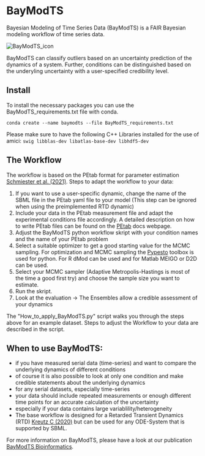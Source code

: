 # BayModTS
Bayesian Modeling of Time Series Data (BayModTS) is a FAIR Bayesian modeling workflow of time series data.

![BayModTS_icon](https://github.com/Systems-Theory-in-Systems-Biology/BayModTS/assets/66028655/b0fa01ea-9322-4bfa-a769-0aca3b93ce67)


BayModTS can classify outliers based on an uncertainty prediction of the dynamics of a system. Further, conditions can be distinguished based on the underyling uncertainty with a user-specified credibility level.

## Install
To install the necessary packages you can use the BayModTS_requirements.txt file with conda.

`conda create --name baymodts --file BayModTS_requirements.txt`

Please make sure to have the following C++ Libraries installed for the use of amici:
`swig libblas-dev libatlas-base-dev libhdf5-dev`

## The Workflow
The workflow is based on the PEtab format for parameter estimation [Schmiester et al. (2021)](https://doi.org/10.1371/journal.pcbi.1008646).
Steps to adapt the workflow to your data:
1. If you want to use a user-specific dynamic, change the name of the SBML file in the PEtab yaml file to your model (This step can be ignored when using the preimplemented RTD dynamic)
2. Include your data in the PEtab measurement file and adapt the experimental conditions file accordingly. A detailed description on how to write PEtab files can be found on the [PEtab](https://readthedocs.org/projects/petab/) docs webpage.
3. Adjust the BayModTS python workflow skript with your condition names and the name of your PEtab problem
4. Select a suitable optimizer to get a good starting value for the MCMC sampling. For optimization and MCMC sampling the [Pypesto](https://readthedocs.org/projects/pypesto/) toolbox is used for python. For R dMod can be used and for Matlab MEIGO or D2D can be used.
5. Select your MCMC sampler (Adaptive Metropolis-Hastings is most of the time a good first try) and choose the sample size you want to estimate.
6. Run the skript.
7. Look at the evaluation -> The Ensembles allow a credible assessment of your dynamics

The "How_to_apply_BayModTS.py" script walks you through the steps above for an example dataset. Steps to adjust the Workflow to your data are described in the script.

## When to use BayModTS:
- if you have measured serial data (time-series) and want to compare the underlying dynamics of different conditions
- of course it is also possible to look at only one condition and make credible statements about the underlying dynamics
- for any serial datasets, especially time-series
- your data should include repeated measurements or enough different time points for an accurate calculation of the uncertainty
- especially if your data contains large variablility/heterogeneity
- The base workflow is designed for a Retarded Transient Dynamics (RTD) [Kreutz C (2020)](https://doi.org/10.3389/fphy.2020.00070) but can be used for any ODE-System that is supported by SBML.


For more information on BayModTS, please have a look at our publication [BayModTS Bioinformatics](https://doi.org/10.1093/bioinformatics/btae312).
